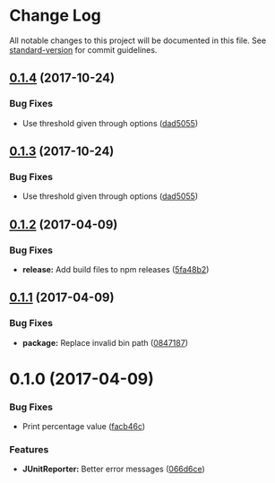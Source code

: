 # Change Log

All notable changes to this project will be documented in this file. See [standard-version](https://github.com/conventional-changelog/standard-version) for commit guidelines.

<a name="0.1.4"></a>
## [0.1.4](https://github.com/ls-age/esdoc-coverage/compare/v0.1.2...v0.1.4) (2017-10-24)


### Bug Fixes

* Use threshold given through options ([dad5055](https://github.com/ls-age/esdoc-coverage/commit/dad5055))



<a name="0.1.3"></a>
## [0.1.3](https://github.com/ls-age/esdoc-coverage/compare/v0.1.2...v0.1.3) (2017-10-24)


### Bug Fixes

* Use threshold given through options ([dad5055](https://github.com/ls-age/esdoc-coverage/commit/dad5055))



<a name="0.1.2"></a>
## [0.1.2](https://github.com/ls-age/esdoc-coverage/compare/v0.1.1...v0.1.2) (2017-04-09)


### Bug Fixes

* **release:** Add build files to npm releases ([5fa48b2](https://github.com/ls-age/esdoc-coverage/commit/5fa48b2))



<a name="0.1.1"></a>
## [0.1.1](https://github.com/ls-age/esdoc-coverage/compare/v0.1.0...v0.1.1) (2017-04-09)


### Bug Fixes

* **package:** Replace invalid bin path ([0847187](https://github.com/ls-age/esdoc-coverage/commit/0847187))



<a name="0.1.0"></a>
# 0.1.0 (2017-04-09)


### Bug Fixes

* Print percentage value ([facb46c](https://github.com/ls-age/esdoc-coverage/commit/facb46c))


### Features

* **JUnitReporter:** Better error messages ([066d6ce](https://github.com/ls-age/esdoc-coverage/commit/066d6ce))
